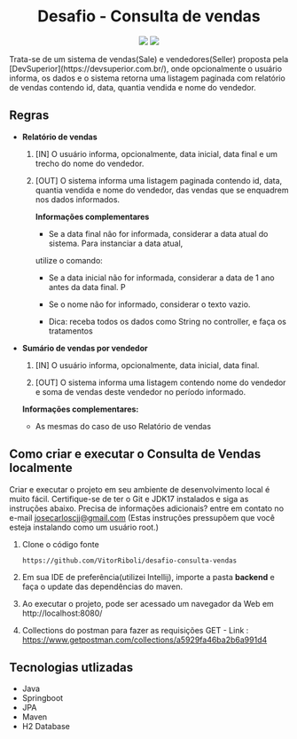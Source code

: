<h1 align="center">Desafio - Consulta de vendas</h1>

<p align='center'> 
    <img src="https://img.shields.io/badge/Spring_Boot-F2F4F9?style=for-the-badge&logo=spring-boot"/>
    <img src="https://img.shields.io/badge/Java-ED8B00?style=for-the-badge&logo=java&logoColor=white"/>  
</p>    
Trata-se de um sistema de vendas(Sale) e vendedores(Seller) proposta pela [DevSuperior](https://devsuperior.com.br/), onde opcionalmente o usuário informa, os dados e o sistema retorna uma listagem paginada com relatório de vendas contendo id, data, quantia vendida e nome do vendedor. 

<h2>Regras</h2>

- **Relatório de vendas**

  1. [IN] O usuário informa, opcionalmente, data inicial, data final e um trecho do nome do vendedor.

  2. [OUT] O sistema informa uma listagem paginada contendo id, data, quantia vendida e nome do
     vendedor, das vendas que se enquadrem nos dados informados.

     **Informações complementares**

     -  Se a data final não for informada, considerar a data atual do sistema. Para instanciar a data atual,

       utilize o comando:

     - Se a data inicial não for informada, considerar a data de 1 ano antes da data final. P

     - Se o nome não for informado, considerar o texto vazio.

     - Dica: receba todos os dados como String no controller, e faça os tratamentos

       

- **Sumário de vendas por vendedor**

  1. [IN] O usuário informa, opcionalmente, data inicial, data final.

  2. [OUT] O sistema informa uma listagem contendo nome do vendedor e soma de vendas deste vendedor
      no período informado.

    **Informações complementares:**

    -  As mesmas do caso de uso Relatório de vendas

<h2>Como criar e executar o Consulta de Vendas localmente</h2>

Criar e executar o projeto em seu ambiente de desenvolvimento local é muito fácil. Certifique-se de ter o Git e JDK17 instalados e siga as instruções abaixo. Precisa de informações adicionais? entre em contato no e-mail josecarloscjj@gmail.com 
(Estas instruções pressupõem que você esteja instalando como um usuário root.)

1. Clone o código fonte

   ````https://github.com/VitorRiboli/desafio-consulta-vendas````

2. Em sua IDE de preferência(utilizei Intellij), importe a pasta **backend** e faça o update das dependências do maven.

3. Ao executar o projeto, pode ser acessado um navegador da Web em http://localhost:8080/

4. Collections do postman para fazer as requisições GET - Link : https://www.getpostman.com/collections/a5929fa46ba2b6a991d4



<h2>Tecnologias utlizadas</h2>

- Java
- Springboot
- JPA
- Maven
- H2 Database